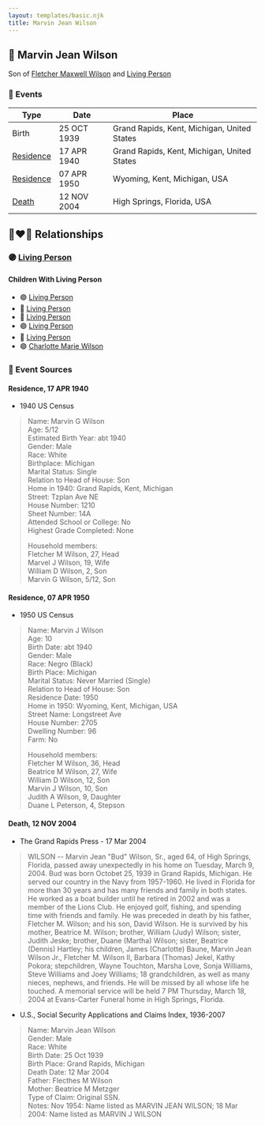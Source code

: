```yaml
---
layout: templates/basic.njk
title: Marvin Jean Wilson
---
```

## 🔵 Marvin Jean Wilson

Son of [Fletcher Maxwell Wilson](/people/3/32597724) and [Living Person](/people/1/1324224)

### 📆 Events

Type | Date | Place
------ | ------ | ------
Birth | 25 OCT 1939 | Grand Rapids, Kent, Michigan, United States
[Residence](#event-1) | 17 APR 1940 | Grand Rapids, Kent, Michigan, United States
[Residence](#event-2) | 07 APR 1950 | Wyoming, Kent, Michigan, USA
[Death](#event-3) | 12 NOV 2004 | High Springs, Florida, USA

## 👩‍❤️‍👨 Relationships

### 🟣 [Living Person](/people/3/30798033)

#### Children With Living Person
* 🟣 [Living Person](/people/4/48485755)
* 🔵 [Living Person](/people/3/34064299)
* 🔵 [Living Person](/people/6/61079996)
* 🟣 [Living Person](/people/9/9874246)
* 🔵 [Living Person](/people/3/32081354)
* 🟣 [Charlotte Marie Wilson](/people/1/13972960)
### 📰 Event Sources

#### <a id="event-1"></a> Residence, 17 APR 1940
* 1940 US Census
>   
  > Name: Marvin G Wilson  
  > Age: 5/12  
  > Estimated Birth Year: abt 1940  
  > Gender: Male  
  > Race: White  
  > Birthplace: Michigan  
  > Marital Status: Single  
  > Relation to Head of House: Son  
  > Home in 1940: Grand Rapids, Kent, Michigan  
  > Street: Tzplan Ave NE  
  > House Number: 1210  
  > Sheet Number: 14A  
  > Attended School or College: No  
  > Highest Grade Completed: None  
  >   
  > Household members:  
  > Fletcher M Wilson, 27, Head  
  > Marvel J Wilson, 19, Wife  
  > William D Wilson, 2, Son  
  > Marvin G Wilson, 5/12, Son  
  >

#### <a id="event-2"></a> Residence, 07 APR 1950
* 1950 US Census
>   
  > Name: Marvin J Wilson  
  > Age: 10  
  > Birth Date: abt 1940  
  > Gender: Male  
  > Race: Negro (Black)  
  > Birth Place: Michigan  
  > Marital Status: Never Married (Single)  
  > Relation to Head of House: Son  
  > Residence Date: 1950  
  > Home in 1950: Wyoming, Kent, Michigan, USA  
  > Street Name: Longstreet Ave  
  > House Number: 2705  
  > Dwelling Number: 96  
  > Farm: No  
  >   
  > Household members:  
  > Fletcher M Wilson, 36, Head  
  > Beatrice M Wilson, 27, Wife  
  > William D Wilson, 12, Son  
  > Marvin J Wilson, 10, Son  
  > Judith A Wilson, 9, Daughter  
  > Duane L Peterson, 4, Stepson  
  >

#### <a id="event-3"></a> Death, 12 NOV 2004
* The Grand Rapids Press  - 17 Mar 2004
>   
  > WILSON -- Marvin Jean "Bud" Wilson, Sr., aged 64, of High Springs, Florida, passed away unexpectedly in his home on Tuesday, March 9, 2004. Bud was born Octobet 25, 1939 in Grand Rapids, Michigan. He served our country in the Navy from 1957-1960. He lived in Florida for more than 30 years and has many friends and family in both states. He worked as a boat builder until he retired in 2002 and was a member of the Lions Club. He enjoyed golf, fishing, and spending time with friends and family. He was preceded in death by his father, Fletcher M. Wilson; and his son, David Wilson. He is survived by his mother, Beatrice M. Wilson; brother, William (Judy) Wilson; sister, Judith Jeske; brother, Duane (Martha) Wilson; sister, Beatrice (Dennis) Hartley; his children, James (Charlotte) Baune, Marvin Jean Wilson Jr., Fletcher M. Wilson II, Barbara (Thomas) Jekel, Kathy Pokora; stepchildren, Wayne Touchton, Marsha Love, Sonja Williams, Steve Williams and Joey Williams; 18 grandchildren, as well as many nieces, nephews, and friends. He will be missed by all whose life he touched. A memorial service will be held 7 PM Thursday, March 18, 2004 at Evans-Carter Funeral home in High Springs, Florida.
* U.S., Social Security Applications and Claims Index, 1936-2007
>   
  > Name: Marvin Jean Wilson  
  > Gender: Male  
  > Race: White  
  > Birth Date: 25 Oct 1939  
  > Birth Place: Grand Rapids, Michigan  
  > Death Date: 12 Mar 2004  
  > Father: Flecthes M Wilson  
  > Mother: Beatrice M Metzger  
  > Type of Claim: Original SSN.  
  > Notes: Nov 1954: Name listed as MARVIN JEAN WILSON; 18 Mar 2004: Name listed as MARVIN J WILSON